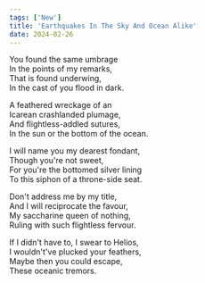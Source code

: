 ```yaml
---
tags: ['New']
title: 'Earthquakes In The Sky And Ocean Alike'
date: 2024-02-26
---
```


You found the same umbrage  
In the points of my remarks,  
That is found underwing,  
In the cast of you flood in dark.

A feathered wreckage of an  
Icarean crashlanded plumage,  
And flightless-addled sutures,  
In the sun or the bottom of the ocean.

I will name you my dearest fondant,  
Though you're not sweet,  
For you're the bottomed silver lining  
To this siphon of a throne-side seat.

Don't address me by my title,  
And I will reciprocate the favour,  
My saccharine queen of nothing,  
Ruling with such flightless fervour.

If I didn't have to, I swear to Helios,  
I wouldn't've plucked your feathers,  
Maybe then you could escape,  
These oceanic tremors.  

